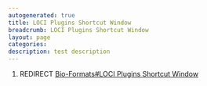 ```yaml
---
autogenerated: true
title: LOCI Plugins Shortcut Window
breadcrumb: LOCI Plugins Shortcut Window
layout: page
categories: 
description: test description
---
```


1.  REDIRECT [Bio-Formats\#LOCI Plugins Shortcut Window](Bio-Formats#LOCI_Plugins_Shortcut_Window)
